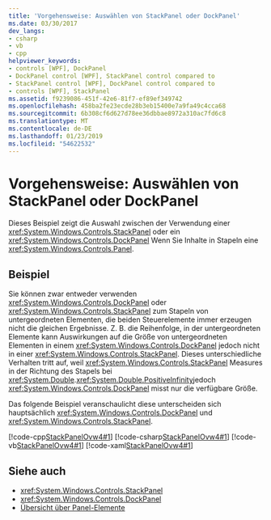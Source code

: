 ```yaml
---
title: 'Vorgehensweise: Auswählen von StackPanel oder DockPanel'
ms.date: 03/30/2017
dev_langs:
- csharp
- vb
- cpp
helpviewer_keywords:
- controls [WPF], DockPanel
- DockPanel control [WPF], StackPanel control compared to
- StackPanel control [WPF], DockPanel control compared to
- controls [WPF], StackPanel
ms.assetid: f9239086-451f-42e6-81f7-ef89ef349742
ms.openlocfilehash: 458ba2fe23ecde28b3eb15400e7a9fa49c4cca68
ms.sourcegitcommit: 6b308cf6d627d78ee36dbbae8972a310ac7fd6c8
ms.translationtype: MT
ms.contentlocale: de-DE
ms.lasthandoff: 01/23/2019
ms.locfileid: "54622532"
---
```

# <a name="how-to-choose-between-stackpanel-and-dockpanel"></a>Vorgehensweise: Auswählen von StackPanel oder DockPanel
Dieses Beispiel zeigt die Auswahl zwischen der Verwendung einer <xref:System.Windows.Controls.StackPanel> oder ein <xref:System.Windows.Controls.DockPanel> Wenn Sie Inhalte in Stapeln eine <xref:System.Windows.Controls.Panel>.  
  
## <a name="example"></a>Beispiel  
 Sie können zwar entweder verwenden <xref:System.Windows.Controls.DockPanel> oder <xref:System.Windows.Controls.StackPanel> zum Stapeln von untergeordneten Elementen, die beiden Steuerelemente immer erzeugen nicht die gleichen Ergebnisse. Z. B. die Reihenfolge, in der untergeordneten Elemente kann Auswirkungen auf die Größe von untergeordneten Elementen in einem <xref:System.Windows.Controls.DockPanel> jedoch nicht in einer <xref:System.Windows.Controls.StackPanel>. Dieses unterschiedliche Verhalten tritt auf, weil <xref:System.Windows.Controls.StackPanel> Measures in der Richtung des Stapels bei <xref:System.Double>.<xref:System.Double.PositiveInfinity>jedoch <xref:System.Windows.Controls.DockPanel> misst nur die verfügbare Größe.  
  
 Das folgende Beispiel veranschaulicht diese unterscheiden sich hauptsächlich <xref:System.Windows.Controls.DockPanel> und <xref:System.Windows.Controls.StackPanel>.  
  
 [!code-cpp[StackPanelOvw4#1](../../../../samples/snippets/cpp/VS_Snippets_Wpf/StackPanelOvw4/CPP/StackPanel_Ovw_Sample4.cpp#1)]
 [!code-csharp[StackPanelOvw4#1](../../../../samples/snippets/csharp/VS_Snippets_Wpf/StackPanelOvw4/CSharp/StackPanel_Ovw_Sample4.cs#1)]
 [!code-vb[StackPanelOvw4#1](../../../../samples/snippets/visualbasic/VS_Snippets_Wpf/StackPanelOvw4/VisualBasic/StackPanelSamp.vb#1)]
 [!code-xaml[StackPanelOvw4#1](../../../../samples/snippets/xaml/VS_Snippets_Wpf/StackPanelOvw4/XAML/default.xaml#1)]  
  
## <a name="see-also"></a>Siehe auch
- <xref:System.Windows.Controls.StackPanel>
- <xref:System.Windows.Controls.DockPanel>
- [Übersicht über Panel-Elemente](../../../../docs/framework/wpf/controls/panels-overview.md)
